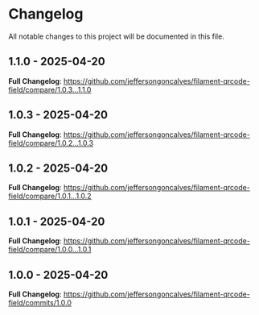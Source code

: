 # Changelog

All notable changes to this project will be documented in this file.

## 1.1.0 - 2025-04-20

**Full Changelog**: https://github.com/jeffersongoncalves/filament-qrcode-field/compare/1.0.3...1.1.0

## 1.0.3 - 2025-04-20

**Full Changelog**: https://github.com/jeffersongoncalves/filament-qrcode-field/compare/1.0.2...1.0.3

## 1.0.2 - 2025-04-20

**Full Changelog**: https://github.com/jeffersongoncalves/filament-qrcode-field/compare/1.0.1...1.0.2

## 1.0.1 - 2025-04-20

**Full Changelog**: https://github.com/jeffersongoncalves/filament-qrcode-field/compare/1.0.0...1.0.1

## 1.0.0 - 2025-04-20

**Full Changelog**: https://github.com/jeffersongoncalves/filament-qrcode-field/commits/1.0.0
